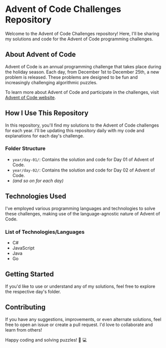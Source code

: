 # Advent of Code Challenges Repository

Welcome to the Advent of Code Challenges repository! Here, I'll be sharing my solutions and code for the Advent of Code programming challenges.

## About Advent of Code
Advent of Code is an annual programming challenge that takes place during the holiday season. Each day, from December 1st to December 25th, a new problem is released. These problems are designed to be fun and increasingly challenging algorithmic puzzles.

To learn more about Advent of Code and participate in the challenges, visit [Advent of Code website](https://adventofcode.com/).

## How I Use This Repository
In this repository, you'll find my solutions to the Advent of Code challenges for each year. I'll be updating this repository daily with my code and explanations for each day's challenge.

### Folder Structure
- `year/day-01/`: Contains the solution and code for Day 01 of Advent of Code.
- `year/day-02/`: Contains the solution and code for Day 02 of Advent of Code.
- *(and so on for each day)*

## Technologies Used
I've employed various programming languages and technologies to solve these challenges, making use of the language-agnostic nature of Advent of Code.

### List of Technologies/Languages
- C#
- JavaScript
- Java
- Go

## Getting Started
If you'd like to use or understand any of my solutions, feel free to explore the respective day's folder.

## Contributing
If you have any suggestions, improvements, or even alternate solutions, feel free to open an issue or create a pull request. I'd love to collaborate and learn from others!

Happy coding and solving puzzles! :christmas_tree: :computer:
